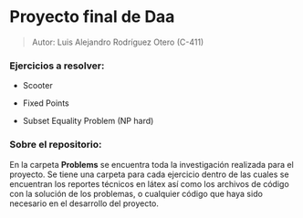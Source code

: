 # Proyecto final de Daa

> Autor: Luis Alejandro Rodríguez Otero (C-411)

### Ejercicios a resolver:

- Scooter

- Fixed Points

- Subset Equality Problem (NP hard)

### Sobre el repositorio:

En la carpeta **Problems** se encuentra toda la investigación realizada para el proyecto. Se tiene una carpeta para cada ejercicio dentro de las cuales se encuentran los reportes técnicos en látex así como los archivos de código con la solución de los problemas, o cualquier código que haya sido necesario en el desarrollo del proyecto.